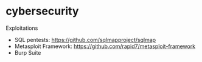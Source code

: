 # cybersecurity
Exploitations
- SQL pentests: https://github.com/sqlmapproject/sqlmap
- Metasploit Framework: https://github.com/rapid7/metasploit-framework
- Burp Suite
